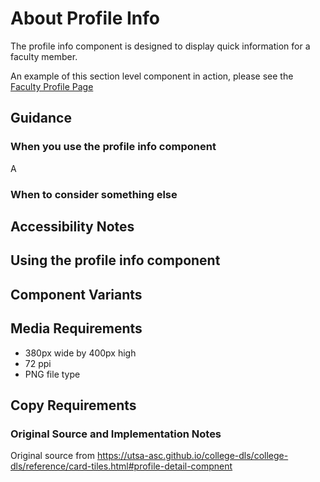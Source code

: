 # About Profile Info
The profile info component is designed to display quick information for a faculty member. 


An example of this section level component in action, please see the [Faculty Profile Page](https://utsa-asc.github.io/college-dls/components/detail/faculty-profile-page.html)

## Guidance

### When you use the profile info component
A 

### When to consider something else

## Accessibility Notes

## Using the profile info component

## Component Variants

## Media Requirements 
- 380px wide by 400px high
- 72 ppi
- PNG file type

## Copy Requirements

### Original Source and Implementation Notes
Original source from https://utsa-asc.github.io/college-dls/college-dls/reference/card-tiles.html#profile-detail-compnent